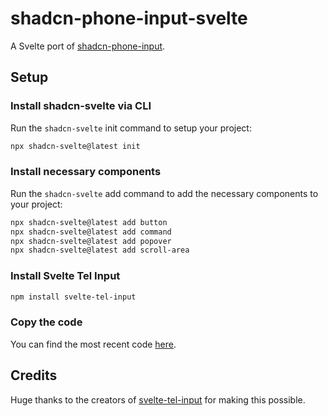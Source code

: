 # shadcn-phone-input-svelte

A Svelte port of [shadcn-phone-input](https://github.com/omeralpi/shadcn-phone-input).

## Setup

### Install shadcn-svelte via CLI

Run the `shadcn-svelte` init command to setup your project:

```bash
npx shadcn-svelte@latest init
```

### Install necessary components

Run the `shadcn-svelte` add command to add the necessary components to your project:

```bash
npx shadcn-svelte@latest add button
npx shadcn-svelte@latest add command
npx shadcn-svelte@latest add popover
npx shadcn-svelte@latest add scroll-area
```

### Install Svelte Tel Input

```bash
npm install svelte-tel-input
```

### Copy the code

You can find the most recent code [here](https://github.com/ieedan/shadcn-phone-input-svelte/tree/main/src/lib/components/ui/phone-input).

## Credits

Huge thanks to the creators of [svelte-tel-input](https://github.com/gyurielf/svelte-tel-input) for making this possible.
